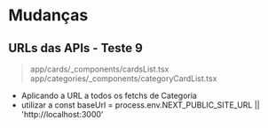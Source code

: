 # Mudanças

## URLs das APIs - Teste 9
> app/cards/_components/cardsList.tsx
> app/categories/_components/categoryCardList.tsx
- Aplicando a URL a todos os fetchs de Categoria
- utilizar a const baseUrl = process.env.NEXT_PUBLIC_SITE_URL || 'http://localhost:3000'




        
        
	
	
	


	



	

